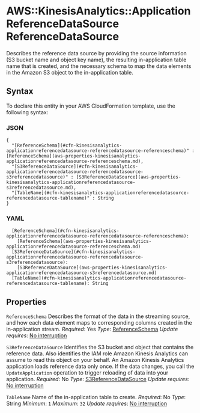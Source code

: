 # AWS::KinesisAnalytics::ApplicationReferenceDataSource ReferenceDataSource<a name="aws-properties-kinesisanalytics-applicationreferencedatasource-referencedatasource"></a>

Describes the reference data source by providing the source information \(S3 bucket name and object key name\), the resulting in\-application table name that is created, and the necessary schema to map the data elements in the Amazon S3 object to the in\-application table\.

## Syntax<a name="aws-properties-kinesisanalytics-applicationreferencedatasource-referencedatasource-syntax"></a>

To declare this entity in your AWS CloudFormation template, use the following syntax:

### JSON<a name="aws-properties-kinesisanalytics-applicationreferencedatasource-referencedatasource-syntax.json"></a>

```
{
  "[ReferenceSchema](#cfn-kinesisanalytics-applicationreferencedatasource-referencedatasource-referenceschema)" : [ReferenceSchema](aws-properties-kinesisanalytics-applicationreferencedatasource-referenceschema.md),
  "[S3ReferenceDataSource](#cfn-kinesisanalytics-applicationreferencedatasource-referencedatasource-s3referencedatasource)" : [S3ReferenceDataSource](aws-properties-kinesisanalytics-applicationreferencedatasource-s3referencedatasource.md),
  "[TableName](#cfn-kinesisanalytics-applicationreferencedatasource-referencedatasource-tablename)" : String
}
```

### YAML<a name="aws-properties-kinesisanalytics-applicationreferencedatasource-referencedatasource-syntax.yaml"></a>

```
  [ReferenceSchema](#cfn-kinesisanalytics-applicationreferencedatasource-referencedatasource-referenceschema):
    [ReferenceSchema](aws-properties-kinesisanalytics-applicationreferencedatasource-referenceschema.md)
  [S3ReferenceDataSource](#cfn-kinesisanalytics-applicationreferencedatasource-referencedatasource-s3referencedatasource):
    [S3ReferenceDataSource](aws-properties-kinesisanalytics-applicationreferencedatasource-s3referencedatasource.md)
  [TableName](#cfn-kinesisanalytics-applicationreferencedatasource-referencedatasource-tablename): String
```

## Properties<a name="aws-properties-kinesisanalytics-applicationreferencedatasource-referencedatasource-properties"></a>

`ReferenceSchema`  <a name="cfn-kinesisanalytics-applicationreferencedatasource-referencedatasource-referenceschema"></a>
Describes the format of the data in the streaming source, and how each data element maps to corresponding columns created in the in\-application stream\.
*Required*: Yes
*Type*: [ReferenceSchema](aws-properties-kinesisanalytics-applicationreferencedatasource-referenceschema.md)
*Update requires*: [No interruption](https://docs.aws.amazon.com/AWSCloudFormation/latest/UserGuide/using-cfn-updating-stacks-update-behaviors.html#update-no-interrupt)

`S3ReferenceDataSource`  <a name="cfn-kinesisanalytics-applicationreferencedatasource-referencedatasource-s3referencedatasource"></a>
Identifies the S3 bucket and object that contains the reference data\. Also identifies the IAM role Amazon Kinesis Analytics can assume to read this object on your behalf\. An Amazon Kinesis Analytics application loads reference data only once\. If the data changes, you call the `UpdateApplication` operation to trigger reloading of data into your application\.
*Required*: No
*Type*: [S3ReferenceDataSource](aws-properties-kinesisanalytics-applicationreferencedatasource-s3referencedatasource.md)
*Update requires*: [No interruption](https://docs.aws.amazon.com/AWSCloudFormation/latest/UserGuide/using-cfn-updating-stacks-update-behaviors.html#update-no-interrupt)

`TableName`  <a name="cfn-kinesisanalytics-applicationreferencedatasource-referencedatasource-tablename"></a>
Name of the in\-application table to create\.
*Required*: No
*Type*: String
*Minimum*: `1`
*Maximum*: `32`
*Update requires*: [No interruption](https://docs.aws.amazon.com/AWSCloudFormation/latest/UserGuide/using-cfn-updating-stacks-update-behaviors.html#update-no-interrupt)
